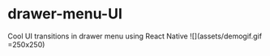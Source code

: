 # drawer-menu-UI
Cool UI transitions in drawer menu using React Native
![](assets/demogif.gif =250x250)
